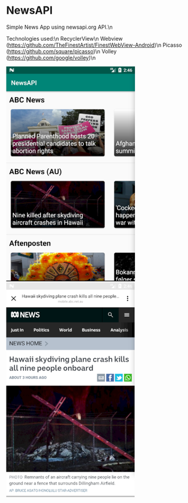 # NewsAPI
Simple News App using newsapi.org API.\n

Technologies used:\n
  RecyclerView\n
  Webview (https://github.com/TheFinestArtist/FinestWebView-Android)\n
  Picasso (https://github.com/square/picasso)\n
  Volley (https://github.com/google/volley)\n
  

![Alt text](/Screenshots/home.png?raw=true "Home Screen")
![Alt text](/Screenshots/webview.png?raw=true "WebView Screen")
